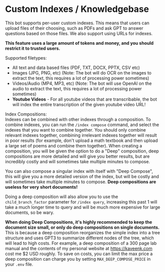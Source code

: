 # Custom Indexes / Knowledgebase  
This bot supports per-user custom indexes. This means that users can upload files of their choosing, such as PDFs and ask GPT to answer questions based on those files. We also support using URLs for indexes.  
  
**This feature uses a large amount of tokens and money, and you should restrict it to trusted users.**  
  
Supported filetypes:  
- All text and data based files (PDF, TXT, DOCX, PPTX, CSV etc)  
- Images (JPG, PNG, etc) (Note: The bot will do OCR on the images to extract the text, this requires a lot of processing power sometimes)  
- Videos/Audio (MP4, MP3, etc) (Note: The bot will use OpenAI on the audio to extract the text, this requires a lot of processing power sometimes)  
- **Youtube Videos** - For all youtube videos that are transcribable, the bot will index the entire transcription of the given youtube video URL!  
  
Index Compositions:  
Indexes can be combined with other indexes through a composition. To combine indexes, you can run the `/index compose` command, and select the indexes that you want to combine together. You should only combine relevant indexes together, combining irrelevant indexes together will result in poor results (for example, don't upload a math textbook and then upload a large set of poems and combine them together). When creating a composition, you will be given the option to do a "Deep" composition, deep compositions are more detailed and will give you better results, but are incredibly costly and will sometimes take multiple minutes to compose.  
  
You can also compose a singular index with itself with "Deep Compose", this will give you a more detailed version of the index, but will be costly and will sometimes take multiple minutes to compose. **Deep compositions are useless for very short documents!**  

Doing a deep composition will also allow you to use the `child_branch_factor` parameter for `/index query`, increasing this past 1 will take a much longer time to query and will be much more expensive for large documents, so be wary.

**When doing Deep Compositions, it's highly recommended to keep the document size small, or only do deep compositions on single documents.** This is because a deep composition reorganizes the simple index into a tree structure and uses GPT3 to summarize different nodes of the tree, which will lead to high costs. For example, a deep composition of a 300 page lab manual and the contents of my personal website at https://kaveenk.com cost me $2 USD roughly. To save on costs, you can limit the max price a deep composition can charge you by setting `MAX_DEEP_COMPOSE_PRICE` in your `.env` file.